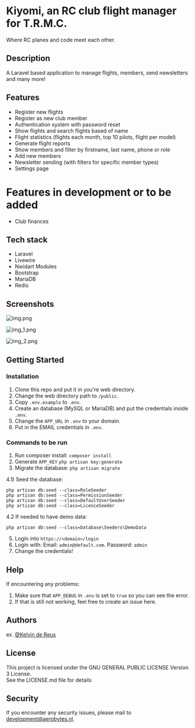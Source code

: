 # Kiyomi, an RC club flight manager for T.R.M.C.

Where RC planes and code meet each other.

## Description

A Laravel based application to manage flights, members, send newsletters and many more!

## Features
* Register new flights
* Register as new club member
* Authentication system with password reset
* Show flights and search flights based of name
* Flight statistics (flights each month, top 10 pilots, flight per model)
* Generate flight reports
* Show members and filter by firstname, last name, phone or role
* Add new members
* Newsletter sending (with filters for specific member types)
* Settings page

# Features in development or to be added
* Club finances

## Tech stack
* Laravel
* Livewire
* Nwidart Modules
* Bootstrap
* MariaDB
* Redis

## Screenshots
![img.png](img.png)

![img_1.png](img_1.png)

![img_2.png](img_2.png)

## Getting Started

### Installation
1) Clone this repo and put it in you're web directory.
2) Change the web directory path to `/public`.
3) Copy `.env.example` to `.env`.
4) Create an database (MySQL or MariaDB) and put the credentials inside `.env`.
5) Change the `APP_URL` in `.env` to your domain.
6) Put in the EMAIL credentials in `.env`.

### Commands to be run

1) Run composer install: `composer install`
2) Generate `APP_KEY` `php artisan key:generate`
3) Migrate the database: `php artisan migrate`

4.1) Seed the database:
```
php artisan db:seed --class=RoleSeeder
php artisan db:seed --class=PermissionSeeder
php artisan db:seed --class=DefaultUserSeeder 
php artisan db:seed --class=LicenceSeeder       
```

4.2 If needed to have demo data:
```
php artisan db:seed --class=Database\Seeders\DemoData
```

5) Login into `https://<domain>/login`
6) Login with: Email: `admin@default.com`. Password: `admin`
7) Change the credentials!

## Help

If encountering any problems:

1) Make sure that `APP_DEBUG` in `.env` is set to `true` so you can see the error.
2) If that is still not working, feel free to create an issue here.

## Authors

ex. [@Kelvin de Reus](https://aerobytes.nl)

## License

This project is licensed under the GNU GENERAL PUBLIC LICENSE Version 3 License. <br> See the LICENSE.md file for details

## Security
If you encounter any security issues, please mail to development@aerobytes.nl.